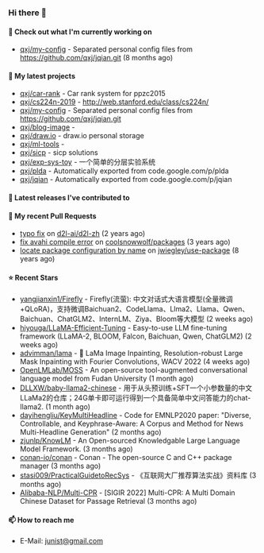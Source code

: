 ### Hi there 👋

#### 👷 Check out what I'm currently working on

- [qxj/my-config](https://github.com/qxj/my-config) - Separated personal config files from https://github.com/qxj/jqian.git (8 months ago)

#### 🌱 My latest projects

- [qxj/car-rank](https://github.com/qxj/car-rank) - Car rank system for ppzc2015
- [qxj/cs224n-2019](https://github.com/qxj/cs224n-2019) - http://web.stanford.edu/class/cs224n/
- [qxj/my-config](https://github.com/qxj/my-config) - Separated personal config files from https://github.com/qxj/jqian.git
- [qxj/blog-image](https://github.com/qxj/blog-image) - 
- [qxj/draw.io](https://github.com/qxj/draw.io) - draw.io personal storage
- [qxj/ml-tools](https://github.com/qxj/ml-tools) - 
- [qxj/sicp](https://github.com/qxj/sicp) - sicp solutions
- [qxj/exp-sys-toy](https://github.com/qxj/exp-sys-toy) - 一个简单的分层实验系统
- [qxj/plda](https://github.com/qxj/plda) - Automatically exported from code.google.com/p/plda
- [qxj/jqian](https://github.com/qxj/jqian) - Automatically exported from code.google.com/p/jqian

#### 🔭 Latest releases I've contributed to


#### 🔨 My recent Pull Requests

- [typo fix](https://github.com/d2l-ai/d2l-zh/pull/999) on [d2l-ai/d2l-zh](https://github.com/d2l-ai/d2l-zh) (2 years ago)
- [fix avahi compile error](https://github.com/coolsnowwolf/packages/pull/39) on [coolsnowwolf/packages](https://github.com/coolsnowwolf/packages) (3 years ago)
- [locate package configuration by name](https://github.com/jwiegley/use-package/pull/191) on [jwiegley/use-package](https://github.com/jwiegley/use-package) (8 years ago)

#### ⭐ Recent Stars

- [yangjianxin1/Firefly](https://github.com/yangjianxin1/Firefly) - Firefly(流萤): 中文对话式大语言模型(全量微调&#43;QLoRA)，支持微调Baichuan2、CodeLlama、Llma2、Llama、Qwen、Baichuan、ChatGLM2、InternLM、Ziya、Bloom等大模型 (2 weeks ago)
- [hiyouga/LLaMA-Efficient-Tuning](https://github.com/hiyouga/LLaMA-Efficient-Tuning) - Easy-to-use LLM fine-tuning framework (LLaMA-2, BLOOM, Falcon, Baichuan, Qwen, ChatGLM2) (2 weeks ago)
- [advimman/lama](https://github.com/advimman/lama) - 🦙  LaMa Image Inpainting, Resolution-robust Large Mask Inpainting with Fourier Convolutions, WACV 2022 (4 weeks ago)
- [OpenLMLab/MOSS](https://github.com/OpenLMLab/MOSS) - An open-source tool-augmented conversational language model from Fudan University (1 month ago)
- [DLLXW/baby-llama2-chinese](https://github.com/DLLXW/baby-llama2-chinese) - 用于从头预训练&#43;SFT一个小参数量的中文LLaMa2的仓库；24G单卡即可运行得到一个具备简单中文问答能力的chat-llama2. (1 month ago)
- [dayihengliu/KeyMultiHeadline](https://github.com/dayihengliu/KeyMultiHeadline) - Code for EMNLP2020 paper: &#34;Diverse, Controllable, and Keyphrase-Aware: A Corpus and Method for News Multi-Headline Generation&#34; (2 months ago)
- [zjunlp/KnowLM](https://github.com/zjunlp/KnowLM) - An Open-sourced Knowledgable Large Language Model Framework. (3 months ago)
- [conan-io/conan](https://github.com/conan-io/conan) - Conan - The open-source C and C&#43;&#43; package manager (3 months ago)
- [stasi009/PracticalGuidetoRecSys](https://github.com/stasi009/PracticalGuidetoRecSys) - 《互联网大厂推荐算法实战》资料库 (3 months ago)
- [Alibaba-NLP/Multi-CPR](https://github.com/Alibaba-NLP/Multi-CPR) - [SIGIR 2022] Multi-CPR: A Multi Domain Chinese Dataset for Passage Retrieval (3 months ago)

#### 📫 How to reach me

- E-Mail: junist@gmail.com

